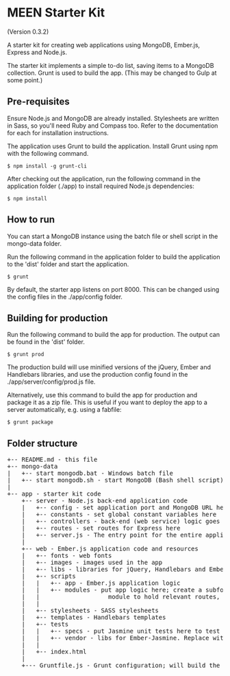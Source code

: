 MEEN Starter Kit
================

(Version 0.3.2)

A starter kit for creating web applications using MongoDB, Ember.js, Express and Node.js.

The starter kit implements a simple to-do list, saving items to a MongoDB collection. Grunt is used to build the app. (This may be changed to Gulp at some point.)

Pre-requisites
--------------

Ensure Node.js and MongoDB are already installed. Stylesheets are written in Sass, so you'll need Ruby and Compass too. Refer to the documentation for each for installation instructions.

The application uses Grunt to build the application. Install Grunt using npm with the following command.

```
$ npm install -g grunt-cli
```

After checking out the application, run the following command in the application folder (./app) to install required Node.js dependencies:

```
$ npm install
```

How to run
----------

You can start a MongoDB instance using the batch file or shell script in the mongo-data folder.

Run the following command in the application folder to build the application to the 'dist' folder and start the application.

```
$ grunt
```

By default, the starter app listens on port 8000. This can be changed using the config files in the ./app/config folder. 

Building for production
-----------------------

Run the following command to build the app for production. The output can be found in the 'dist' folder.

```
$ grunt prod
```

The production build will use minified versions of the jQuery, Ember and Handlebars libraries, and use the production config found in the ./app/server/config/prod.js file.

Alternatively, use this command to build the app for production and package it as a zip file. This is useful if you want to deploy the app to a server automatically, e.g. using a fabfile:

```
$ grunt package
```

Folder structure
----------------
<pre>
+-- README.md - this file
+-- mongo-data
|   +-- start mongodb.bat - Windows batch file
|   +-- start mongodb.sh - start MongoDB (Bash shell script)
|
+-- app - starter kit code
    +-- server - Node.js back-end application code
    |   +-- config - set application port and MongoDB URL here
    |   +-- constants - set global constant variables here
    |   +-- controllers - back-end (web service) logic goes here
    |   +-- routes - set routes for Express here
    |   +-- server.js - The entry point for the entire application
    |
    +-- web - Ember.js application code and resources
    |   +-- fonts - web fonts
    |   +-- images - images used in the app
    |   +-- libs - libraries for jQuery, Handlebars and Ember.js
    |   +-- scripts
    |   |   +-- app - Ember.js application logic
    |   |   +-- modules - put app logic here; create a subfolder for each 
    |   |                   module to hold relevant routes, views and controllers
    |   |
    |   +-- stylesheets - SASS stylesheets
    |   +-- templates - Handlebars templates
    |   +-- tests
    |   |   +-- specs - put Jasmine unit tests here to test app logic. BDD is encouraged!
    |   |   +-- vendor - libs for Ember-Jasmine. Replace with Ember-QUnit if preferred.
    |   |
    |   +-- index.html 
    |
    +--- Gruntfile.js - Grunt configuration; will build the app to the 'dist' folder
</pre>